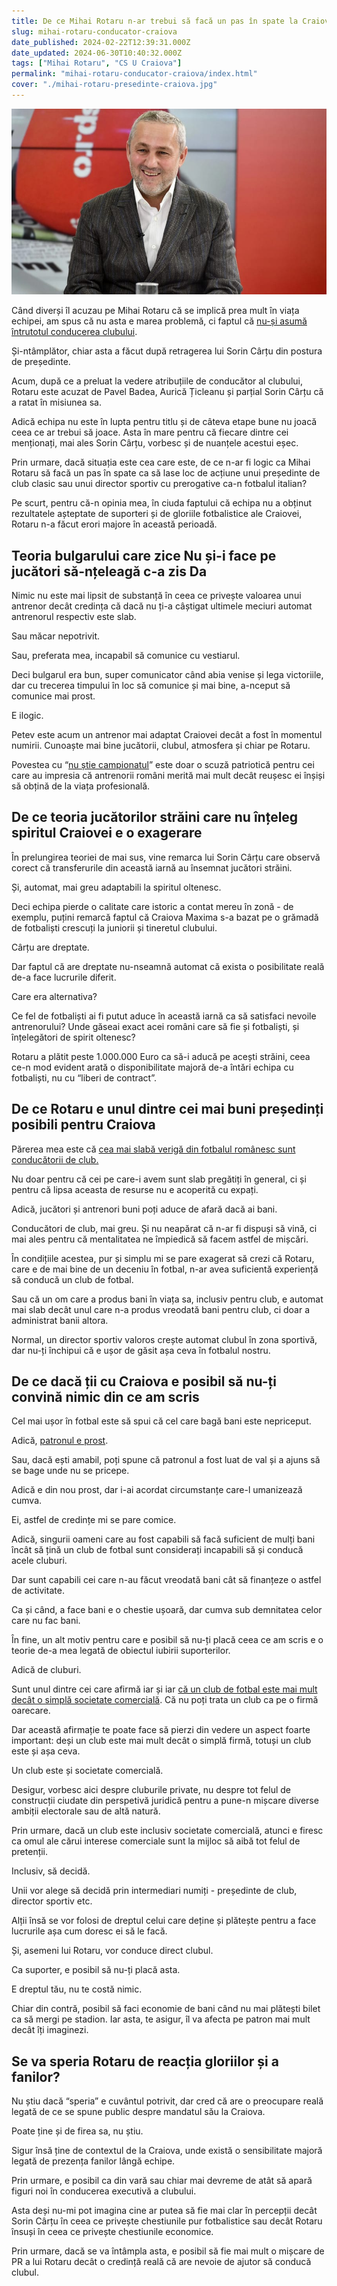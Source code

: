 ```yaml
---
title: De ce Mihai Rotaru n-ar trebui să facă un pas în spate la Craiova
slug: mihai-rotaru-conducator-craiova
date_published: 2024-02-22T12:39:31.000Z
date_updated: 2024-06-30T10:40:32.000Z
tags: ["Mihai Rotaru", "CS U Craiova"]
permalink: "mihai-rotaru-conducator-craiova/index.html"
cover: "./mihai-rotaru-presedinte-craiova.jpg"
---
```


![Mihai Rotaru, invitat la emisiunea lui Ovidiu Ioanițoia](./mihai-rotaru-presedinte-craiova.jpg)


Când diverși îl acuzau pe Mihai Rotaru că se implică prea mult în viața echipei, am spus că nu asta e marea problemă, ci faptul că [nu-și asumă întrutotul conducerea clubului](https://www.cameravar.ro/anticipare-situatie-craiova-petrolul/).

Și-ntâmplător, chiar asta a făcut după retragerea lui Sorin Cârțu din postura de președinte.

Acum, după ce a preluat la vedere atribuțiile de conducător al clubului, Rotaru este acuzat de Pavel Badea, Aurică Țicleanu și parțial Sorin Cârțu că a ratat în misiunea sa.

Adică echipa nu este în lupta pentru titlu și de câteva etape bune nu joacă ceea ce ar trebui să joace. Asta în mare pentru că fiecare dintre cei menționați, mai ales Sorin Cârțu, vorbesc și de nuanțele acestui eșec.

Prin urmare, dacă situația este cea care este, de ce n-ar fi logic ca Mihai Rotaru să facă un pas în spate ca să lase loc de acțiune unui președinte de club clasic sau unui director sportiv  cu prerogative ca-n fotbalul italian?

Pe scurt, pentru că-n opinia mea, în ciuda faptului că echipa nu a obținut rezultatele așteptate de suporteri și de gloriile fotbalistice ale Craiovei, Rotaru n-a făcut erori majore în această perioadă.

## Teoria bulgarului care zice Nu și-i face pe jucători să-nțeleagă c-a zis Da

Nimic nu este mai lipsit de substanță în ceea ce privește valoarea unui antrenor decât credința că dacă nu ți-a câștigat ultimele meciuri automat antrenorul respectiv este slab.

Sau măcar nepotrivit.

Sau, preferata mea, incapabil să comunice cu vestiarul.

Deci bulgarul era bun, super comunicator când abia venise și lega victoriile, dar cu trecerea timpului în loc să comunice și mai bine, a-nceput să comunice mai prost.

E ilogic.

Petev este acum un antrenor mai adaptat Craiovei decât a fost în momentul numirii. Cunoaște mai bine jucătorii, clubul, atmosfera și chiar pe Rotaru.

Povestea cu “[nu știe campionatul](https://www.cameravar.ro/mihai-rotaru-ivaylo-petev/)” este doar o scuză patriotică pentru cei care au impresia că antrenorii români merită mai mult decât reușesc ei înșiși să obțină de la viața profesională.

## De ce teoria jucătorilor străini care nu înțeleg spiritul Craiovei e o exagerare

În prelungirea teoriei de mai sus, vine remarca lui Sorin Cârțu care observă corect că transferurile din această iarnă au însemnat jucători străini.

Și, automat, mai greu adaptabili la spiritul oltenesc.

Deci echipa pierde o calitate care istoric a contat mereu în zonă - de exemplu, puțini remarcă faptul că Craiova Maxima s-a bazat pe o grămadă de fotbaliști crescuți la juniorii și tineretul clubului.

Cârțu are dreptate.

Dar faptul că are dreptate nu-nseamnă automat că exista o posibilitate reală de-a face lucrurile diferit.

Care era alternativa?

Ce fel de fotbaliști ai fi putut aduce în această iarnă ca să satisfaci nevoile antrenorului? Unde găseai exact acei români care să fie și fotbaliști, și înțelegători de spirit oltenesc?

Rotaru a plătit peste 1.000.000 Euro ca să-i aducă pe acești străini, ceea ce-n mod evident arată o disponibilitate majoră de-a întări echipa cu fotbaliști, nu  cu “liberi de contract”.

## De ce Rotaru e unul dintre cei mai buni președinți posibili pentru Craiova

Părerea mea este că [cea mai slabă verigă din fotbalul românesc sunt conducătorii de club.](https://www.cameravar.ro/cea-mai-slaba-veriga-fotbalul-romanesc/)

Nu doar pentru că cei pe care-i avem sunt slab pregătiți în general, ci și pentru că lipsa aceasta de resurse nu e acoperită cu expați.

Adică, jucători și antrenori buni poți aduce de afară dacă ai bani.

Conducători de club, mai greu. Și nu neapărat că n-ar fi dispuși să vină, ci mai ales pentru că mentalitatea ne împiedică să facem astfel de mișcări.

În condițiile acestea, pur și simplu mi se pare exagerat să crezi că Rotaru, care e de mai bine de un deceniu în fotbal, n-ar avea suficientă experiență să conducă un club de fotbal.

Sau că un om care a produs bani în viața sa, inclusiv pentru club, e automat mai slab decât unul care n-a produs vreodată bani pentru club, ci doar a administrat banii altora.

Normal, un director sportiv valoros crește automat clubul în zona sportivă, dar nu-ți închipui că e ușor de găsit așa ceva în fotbalul nostru.

## De ce dacă ții cu Craiova e posibil să nu-ți convină nimic din ce am scris

Cel mai ușor în fotbal este să spui că cel care bagă bani este nepriceput.

Adică, [patronul e prost](https://iamsport.ro/editorial/stefan-beldie-de-ce-ar-trebui-sa-te-bucuri-pentru-profitul-din-fotbal-al-lui-sucu-becali-si-al-altora-ca-ei-id3714.html). 

Sau, dacă ești amabil, poți spune că patronul a fost luat de val și a ajuns să se bage unde nu se pricepe.

Adică e din nou prost, dar i-ai acordat circumstanțe care-l umanizează cumva.

Ei, astfel de credințe mi se pare comice.

Adică, singurii oameni care au fost capabili să facă suficient de mulți bani încât să țină un club de fotbal sunt considerați incapabili să și conducă acele cluburi.

Dar sunt capabili cei care n-au făcut vreodată bani cât să finanțeze o astfel de activitate.

Ca și când, a face bani e o chestie ușoară, dar cumva sub demnitatea celor care nu fac bani.

În fine, un alt motiv pentru care e posibil să nu-ți placă ceea ce am scris e o teorie de-a mea legată de obiectul iubirii suporterilor.

Adică de cluburi.

Sunt unul dintre cei care afirmă iar și iar [că un club de fotbal este mai mult decât o simplă societate comercială](https://www.cameravar.ro/importanta-patronului-in-fotbal/). Că nu poți trata un club ca pe o firmă oarecare.

Dar această afirmație te poate face să pierzi din vedere un aspect foarte important: deși un club este mai mult decât o simplă firmă, totuși un club este și așa ceva.

Un club este și societate comercială.

Desigur, vorbesc aici despre cluburile private, nu despre tot felul de construcții ciudate din perspetivă juridică pentru a pune-n mișcare diverse ambiții electorale sau de altă natură.

Prin urmare, dacă un club este inclusiv societate comercială, atunci e firesc ca omul ale cărui interese comerciale sunt la mijloc să aibă tot felul de pretenții.

Inclusiv, să decidă.

Unii vor alege să decidă prin intermediari numiți - președinte de club, director sportiv etc.

Alții însă se vor folosi de dreptul celui care deține și plătește pentru a face lucrurile așa cum doresc ei să le facă.

Și, asemeni lui Rotaru, vor conduce direct clubul.

Ca suporter, e posibil să nu-ți placă asta. 

E dreptul tău, nu te costă nimic.

Chiar din contră, posibil să faci economie de bani când nu mai plătești bilet ca să mergi pe stadion. Iar asta, te asigur, îl va afecta pe patron mai mult decât îți imaginezi.

## Se va speria Rotaru de reacția gloriilor și a fanilor?

Nu știu dacă “speria” e cuvântul potrivit, dar cred că are o preocupare reală legată de ce se spune public despre mandatul său la Craiova.

Poate ține și de firea sa, nu știu.

Sigur însă ține de contextul de la Craiova, unde există o sensibilitate majoră legată de prezența fanilor lângă echipe.

Prin urmare, e posibil ca din vară sau chiar mai devreme de atât să apară figuri noi în conducerea executivă a clubului.

Asta deși nu-mi pot imagina cine ar putea să fie mai clar în percepții decât Sorin Cârțu în ceea ce privește chestiunile pur fotbalistice sau decât Rotaru însuși în ceea ce privește chestiunile economice.

Prin urmare, dacă se va întâmpla asta, e posibil să fie mai mult o mișcare de PR a lui Rotaru decât o credință reală că are nevoie de ajutor să conducă clubul.

 

 
